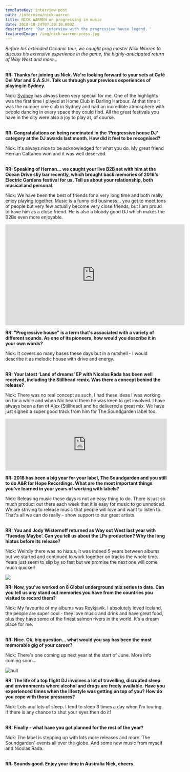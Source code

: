 ```yaml
---
templateKey: interview-post
path: /interview/nick-warren
title: NICK WARREN on progressing in music
date: 2018-10-24T07:30:19.000Z
description: 'Our interview with the progressive house legend. '
featuredImage: /img/nick-warren-press.jpg
---
```

_Before his extended Oceanic tour, we caught prog master Nick Warren to discuss his extensive experience in the game, the highly-anticipated return of Way West and more..._
<br><br>

**RR: Thanks for joining us Nick. We're looking forward to your sets at Café Del Mar and S.A.S.H. Talk us through your previous experiences of playing in Sydney.**

Nick: [Sydney](https://www.ravereviewz.net/Events) has always been very special for me. One of the highlights was the first time I played at Home Club in Darling Harbour. At that time it was the number one club in Sydney and had an incredible atmosphere with people dancing in every space they could find. All the great festivals you have in the city were also a joy to play at, of course.
<br><br>

**RR: Congratulations on being nominated in the ‘Progressive house DJ’ category at the DJ awards last month. How did it feel to be recognised?**

Nick: It's always nice to be acknowledged for what you do. My great friend Hernan Cattaneo won and it was well deserved. 
<br><br>

**RR: Speaking of Hernan... we caught your live B2B set with him at the Ocean Drive sky bar recently, which brought back memories of 2016’s Electric Gardens festival for us. Tell us about your relationship, both musical and personal.**

Nick: We have been the best of friends for a very long time and both really enjoy playing together. Music is a funny old business... you get to meet tons of people but very few actually become very close friends, but I am proud to have him as a close friend. He is also a bloody good DJ which makes the B2Bs even more enjoyable.

<iframe src="https://www.facebook.com/plugins/video.php?href=https%3A%2F%2Fwww.facebook.com%2FNickWarrenDJ%2Fvideos%2F10156619929273762%2F&show_text=0&width=560" width="560" height="315" style="border:none;overflow:hidden" scrolling="no" frameborder="0" allowTransparency="true" allowFullScreen="true"></iframe>

**RR: "Progressive house" is a term that's associated with a variety of different sounds. As one of its pioneers, how would you describe it in your own words?**

Nick: It covers so many bases these days but in a nutshell - I would describe it as melodic house with drive and energy.
<br><br>

**RR: Your latest ‘Land of dreams’ EP with Nicolas Rada has been well received, including the Stillhead remix. Was there a concept behind the release?**

Nick: There was no real concept as such, I had these ideas I was working on for a while and when Nic heard them he was keen to get involved. I have always been a fan of Alex (Stillhead) and he delivered a great mix. We have just signed a super good track from him for The Soundgarden label too.

<iframe src="https://embed.beatport.com/?id=10713212&type=track" width="100%" height="162" frameborder="0" scrolling="no" style="max-width:600px;"></iframe>

**RR: 2018 has been a big year for your label, The Soundgarden and you still to do A&R for Hope Recordings. What are the most important things you've learned in your years of working with labels?**

Nick: Releasing music these days is not an easy thing to do. There is just so much product out there each week that it is easy for music to go unnoticed. We are striving to release music that people will love and  want to listen to. That's all we can do really - show support to our great artists.
<br><br>

**RR: You and Jody Wisternoff returned as Way out West last year with ‘Tuesday Maybe’. Can you tell us about the LPs production? Why the long hiatus before its release?**

Nick: Weirdly there was no hiatus, it was indeed 5 years between albums but we started and continued to work together on tracks the whole time. Years just seem to slip by so fast but we promise the next one will come much quicker!

![](/img/way-out-west.jpg)

**RR: Now, you've worked on 8 Global underground mix series to date. Can you tell us any stand out memories you have from the countries you visited to record them?**

Nick: My favourite of my albums was Reykjavik. I absolutely loved Iceland, the people are super cool - they love music and drink and have great food, plus they have some of the finest salmon rivers in the world. It's a dream place for me.
<br><br>

**RR: Nice. Ok, big question… what would you say has been the most memorable gig of your career?**

Nick: There's one coming up next year at the start of June. More info coming soon...

![null](/img/nick-warren-live.jpg)

**RR: The life of a top flight DJ involves a lot of travelling, disrupted sleep and environments where alcohol and drugs are freely available. Have you experienced times when the lifestyle was getting on top of you? How do you cope with those pressures?**

Nick: Lots and lots of sleep. I tend to sleep 3 times a day when I'm touring. If there is any chance to shut your eyes then do it!
<br><br>

**RR: Finally - what have you got planned for the rest of the year?**

Nick: The label is stepping up with lots more releases and more 'The Soundgarden' events all over the globe. And some new music from myself and Nicolas Rada.
<br><br>

**RR: Sounds good. Enjoy your time in Australia Nick, cheers.**
